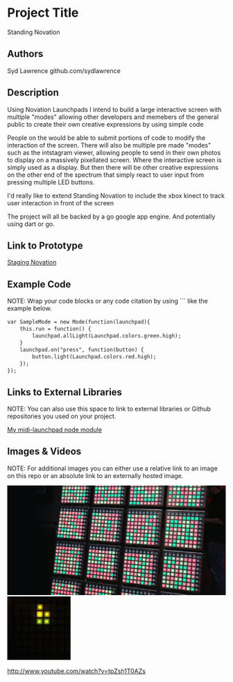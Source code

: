 # Project Title
Standing Novation

## Authors
Syd Lawrence github.com/sydlawrence

## Description
Using Novation Launchpads I intend to build a large interactive screen with multiple "modes" allowing other developers and memebers of the general public to create their own creative expressions by using simple code

People on the would be able to submit portions of code to modify the interaction of the screen. There will also be multiple pre made "modes" such as the intstagram viewer, allowing people to send in their own photos to display on a massively pixellated screen. Where the interactive screen is simply used as a display. But then there will be other creative expressions on the other end of the spectrum that simply react to user input from pressing multiple LED buttons.

I'd really like to extend Standing Novation to include the xbox kinect to track user interaction in front of the screen

The project will all be backed by a go google app engine. And potentially using dart or go.

## Link to Prototype
[Staging Novation](http://global.novationmusic.com/community/news/standing-novation "Standing Novation blog post")

## Example Code
NOTE: Wrap your code blocks or any code citation by using ``` like the example below.
```
var SampleMode = new Mode(function(launchpad){
    this.run = function() {
        launchpad.allLight(Launchpad.colors.green.high);
    }    
    launchpad.on("press", function(button) {
        button.light(Launchpad.colors.red.high);
    });
});
```
## Links to External Libraries
 NOTE: You can also use this space to link to external libraries or Github repositories you used on your project.

[My midi-launchpad node module](https://github.com/sydlawrence/node-midi-launchpad "node midi-launchpad")

## Images & Videos
NOTE: For additional images you can either use a relative link to an image on this repo or an absolute link to an externally hosted image.

![Cover Image](project_images/cover.jpg?raw=true "Cover Image")
![Tetris GIF](project_images/example.gif?raw=true "Tetris GIF")

http://www.youtube.com/watch?v=tpZsh1T0AZs